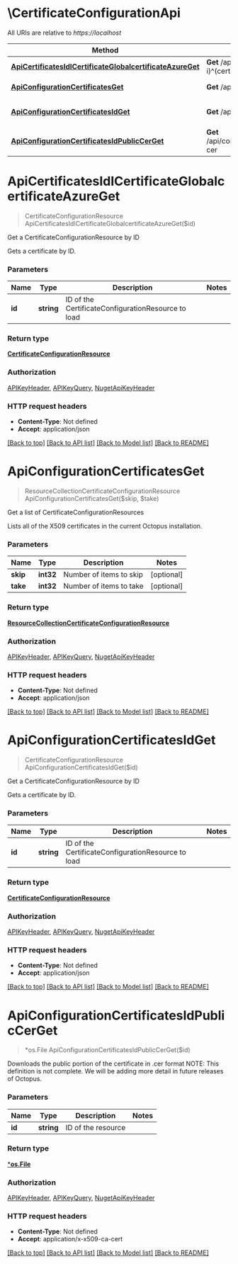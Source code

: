 # \CertificateConfigurationApi

All URIs are relative to *https://localhost*

Method | HTTP request | Description
------------- | ------------- | -------------
[**ApiCertificatesIdICertificateGlobalcertificateAzureGet**](CertificateConfigurationApi.md#ApiCertificatesIdICertificateGlobalcertificateAzureGet) | **Get** /api/certificates/(?&lt;id&gt;(?i)^(certificate-global|certificate-azure)) | Get a CertificateConfigurationResource by ID
[**ApiConfigurationCertificatesGet**](CertificateConfigurationApi.md#ApiConfigurationCertificatesGet) | **Get** /api/configuration/certificates | Get a list of CertificateConfigurationResources
[**ApiConfigurationCertificatesIdGet**](CertificateConfigurationApi.md#ApiConfigurationCertificatesIdGet) | **Get** /api/configuration/certificates/{id} | Get a CertificateConfigurationResource by ID
[**ApiConfigurationCertificatesIdPublicCerGet**](CertificateConfigurationApi.md#ApiConfigurationCertificatesIdPublicCerGet) | **Get** /api/configuration/certificates/{id}/public-cer | 


# **ApiCertificatesIdICertificateGlobalcertificateAzureGet**
> CertificateConfigurationResource ApiCertificatesIdICertificateGlobalcertificateAzureGet($id)

Get a CertificateConfigurationResource by ID

Gets a certificate by ID.


### Parameters

Name | Type | Description  | Notes
------------- | ------------- | ------------- | -------------
 **id** | **string**| ID of the CertificateConfigurationResource to load | 

### Return type

[**CertificateConfigurationResource**](CertificateConfigurationResource.md)

### Authorization

[APIKeyHeader](../README.md#APIKeyHeader), [APIKeyQuery](../README.md#APIKeyQuery), [NugetApiKeyHeader](../README.md#NugetApiKeyHeader)

### HTTP request headers

 - **Content-Type**: Not defined
 - **Accept**: application/json

[[Back to top]](#) [[Back to API list]](../README.md#documentation-for-api-endpoints) [[Back to Model list]](../README.md#documentation-for-models) [[Back to README]](../README.md)

# **ApiConfigurationCertificatesGet**
> ResourceCollectionCertificateConfigurationResource ApiConfigurationCertificatesGet($skip, $take)

Get a list of CertificateConfigurationResources

Lists all of the X509 certificates in the current Octopus installation.


### Parameters

Name | Type | Description  | Notes
------------- | ------------- | ------------- | -------------
 **skip** | **int32**| Number of items to skip | [optional] 
 **take** | **int32**| Number of items to take | [optional] 

### Return type

[**ResourceCollectionCertificateConfigurationResource**](ResourceCollection[CertificateConfigurationResource].md)

### Authorization

[APIKeyHeader](../README.md#APIKeyHeader), [APIKeyQuery](../README.md#APIKeyQuery), [NugetApiKeyHeader](../README.md#NugetApiKeyHeader)

### HTTP request headers

 - **Content-Type**: Not defined
 - **Accept**: application/json

[[Back to top]](#) [[Back to API list]](../README.md#documentation-for-api-endpoints) [[Back to Model list]](../README.md#documentation-for-models) [[Back to README]](../README.md)

# **ApiConfigurationCertificatesIdGet**
> CertificateConfigurationResource ApiConfigurationCertificatesIdGet($id)

Get a CertificateConfigurationResource by ID

Gets a certificate by ID.


### Parameters

Name | Type | Description  | Notes
------------- | ------------- | ------------- | -------------
 **id** | **string**| ID of the CertificateConfigurationResource to load | 

### Return type

[**CertificateConfigurationResource**](CertificateConfigurationResource.md)

### Authorization

[APIKeyHeader](../README.md#APIKeyHeader), [APIKeyQuery](../README.md#APIKeyQuery), [NugetApiKeyHeader](../README.md#NugetApiKeyHeader)

### HTTP request headers

 - **Content-Type**: Not defined
 - **Accept**: application/json

[[Back to top]](#) [[Back to API list]](../README.md#documentation-for-api-endpoints) [[Back to Model list]](../README.md#documentation-for-models) [[Back to README]](../README.md)

# **ApiConfigurationCertificatesIdPublicCerGet**
> *os.File ApiConfigurationCertificatesIdPublicCerGet($id)



Downloads the public portion of the certificate in .cer format  NOTE: This definition is not complete. We will be adding more detail in future releases of Octopus.


### Parameters

Name | Type | Description  | Notes
------------- | ------------- | ------------- | -------------
 **id** | **string**| ID of the resource | 

### Return type

[***os.File**](*os.File.md)

### Authorization

[APIKeyHeader](../README.md#APIKeyHeader), [APIKeyQuery](../README.md#APIKeyQuery), [NugetApiKeyHeader](../README.md#NugetApiKeyHeader)

### HTTP request headers

 - **Content-Type**: Not defined
 - **Accept**: application/x-x509-ca-cert

[[Back to top]](#) [[Back to API list]](../README.md#documentation-for-api-endpoints) [[Back to Model list]](../README.md#documentation-for-models) [[Back to README]](../README.md)

